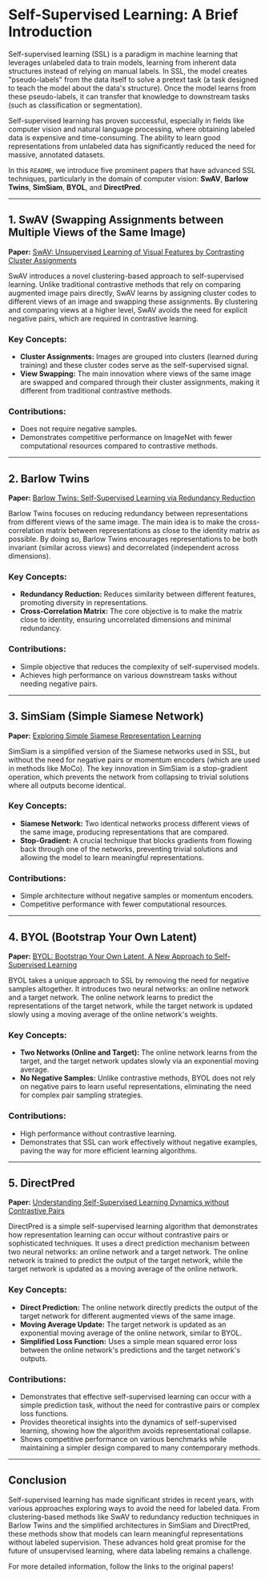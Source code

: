 # Self-Supervised Learning: A Brief Introduction

Self-supervised learning (SSL) is a paradigm in machine learning that leverages unlabeled data to train models, learning from inherent data structures instead of relying on manual labels. In SSL, the model creates "pseudo-labels" from the data itself to solve a pretext task (a task designed to teach the model about the data's structure). Once the model learns from these pseudo-labels, it can transfer that knowledge to downstream tasks (such as classification or segmentation).

Self-supervised learning has proven successful, especially in fields like computer vision and natural language processing, where obtaining labeled data is expensive and time-consuming. The ability to learn good representations from unlabeled data has significantly reduced the need for massive, annotated datasets.

In this `README`, we introduce five prominent papers that have advanced SSL techniques, particularly in the domain of computer vision: **SwAV**, **Barlow Twins**, **SimSiam**, **BYOL**, and **DirectPred**.

---

## 1. SwAV (Swapping Assignments between Multiple Views of the Same Image)

**Paper:** [SwAV: Unsupervised Learning of Visual Features by Contrasting Cluster Assignments](https://arxiv.org/abs/2006.09882)

SwAV introduces a novel clustering-based approach to self-supervised learning. Unlike traditional contrastive methods that rely on comparing augmented image pairs directly, SwAV learns by assigning cluster codes to different views of an image and swapping these assignments. By clustering and comparing views at a higher level, SwAV avoids the need for explicit negative pairs, which are required in contrastive learning.

### Key Concepts:
- **Cluster Assignments:** Images are grouped into clusters (learned during training) and these cluster codes serve as the self-supervised signal.
- **View Swapping:** The main innovation where views of the same image are swapped and compared through their cluster assignments, making it different from traditional contrastive methods.

### Contributions:
- Does not require negative samples.
- Demonstrates competitive performance on ImageNet with fewer computational resources compared to contrastive methods.

---

## 2. Barlow Twins

**Paper:** [Barlow Twins: Self-Supervised Learning via Redundancy Reduction](https://arxiv.org/abs/2103.03230)

Barlow Twins focuses on reducing redundancy between representations from different views of the same image. The main idea is to make the cross-correlation matrix between representations as close to the identity matrix as possible. By doing so, Barlow Twins encourages representations to be both invariant (similar across views) and decorrelated (independent across dimensions).

### Key Concepts:
- **Redundancy Reduction:** Reduces similarity between different features, promoting diversity in representations.
- **Cross-Correlation Matrix:** The core objective is to make the matrix close to identity, ensuring uncorrelated dimensions and minimal redundancy.

### Contributions:
- Simple objective that reduces the complexity of self-supervised models.
- Achieves high performance on various downstream tasks without needing negative pairs.

---

## 3. SimSiam (Simple Siamese Network)

**Paper:** [Exploring Simple Siamese Representation Learning](https://arxiv.org/abs/2011.10566)

SimSiam is a simplified version of the Siamese networks used in SSL, but without the need for negative pairs or momentum encoders (which are used in methods like MoCo). The key innovation in SimSiam is a stop-gradient operation, which prevents the network from collapsing to trivial solutions where all outputs become identical.

### Key Concepts:
- **Siamese Network:** Two identical networks process different views of the same image, producing representations that are compared.
- **Stop-Gradient:** A crucial technique that blocks gradients from flowing back through one of the networks, preventing trivial solutions and allowing the model to learn meaningful representations.

### Contributions:
- Simple architecture without negative samples or momentum encoders.
- Competitive performance with fewer computational resources.

---

## 4. BYOL (Bootstrap Your Own Latent)

**Paper:** [BYOL: Bootstrap Your Own Latent, A New Approach to Self-Supervised Learning](https://arxiv.org/abs/2006.07733)

BYOL takes a unique approach to SSL by removing the need for negative samples altogether. It introduces two neural networks: an online network and a target network. The online network learns to predict the representations of the target network, while the target network is updated slowly using a moving average of the online network's weights.

### Key Concepts:
- **Two Networks (Online and Target):** The online network learns from the target, and the target network updates slowly via an exponential moving average.
- **No Negative Samples:** Unlike contrastive methods, BYOL does not rely on negative pairs to learn useful representations, eliminating the need for complex pair sampling strategies.

### Contributions:
- High performance without contrastive learning.
- Demonstrates that SSL can work effectively without negative examples, paving the way for more efficient learning algorithms.

---

## 5. DirectPred

**Paper:** [Understanding Self-Supervised Learning Dynamics without Contrastive Pairs](https://arxiv.org/abs/2110.05514)

DirectPred is a simple self-supervised learning algorithm that demonstrates how representation learning can occur without contrastive pairs or sophisticated techniques. It uses a direct prediction mechanism between two neural networks: an online network and a target network. The online network is trained to predict the output of the target network, while the target network is updated as a moving average of the online network.

### Key Concepts:
- **Direct Prediction:** The online network directly predicts the output of the target network for different augmented views of the same image.
- **Moving Average Update:** The target network is updated as an exponential moving average of the online network, similar to BYOL.
- **Simplified Loss Function:** Uses a simple mean squared error loss between the online network's predictions and the target network's outputs.

### Contributions:
- Demonstrates that effective self-supervised learning can occur with a simple prediction task, without the need for contrastive pairs or complex loss functions.
- Provides theoretical insights into the dynamics of self-supervised learning, showing how the algorithm avoids representational collapse.
- Shows competitive performance on various benchmarks while maintaining a simpler design compared to many contemporary methods.

---

## Conclusion

Self-supervised learning has made significant strides in recent years, with various approaches exploring ways to avoid the need for labeled data. From clustering-based methods like SwAV to redundancy reduction techniques in Barlow Twins and the simplified architectures in SimSiam and DirectPred, these methods show that models can learn meaningful representations without labeled supervision. These advances hold great promise for the future of unsupervised learning, where data labeling remains a challenge.

For more detailed information, follow the links to the original papers!
